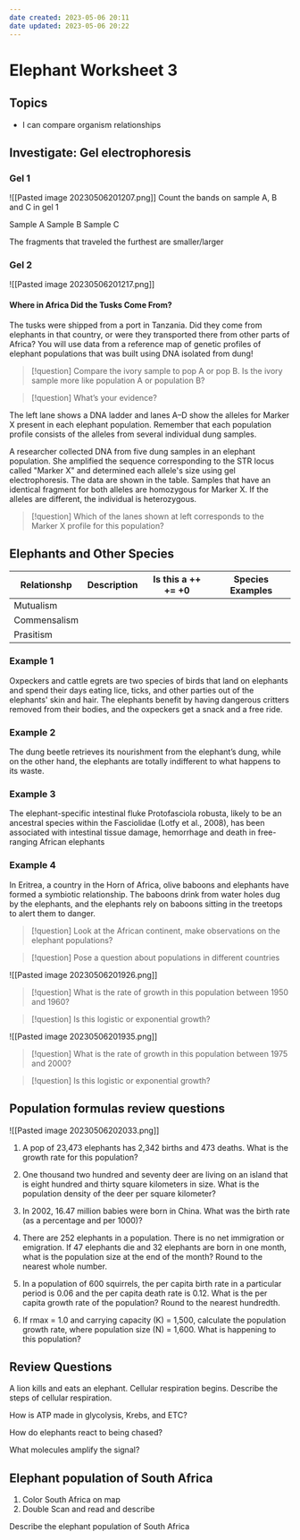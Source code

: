 ```yaml
---
date created: 2023-05-06 20:11
date updated: 2023-05-06 20:22
---
```


# Elephant Worksheet 3

## Topics

- I can compare organism relationships

## Investigate: Gel electrophoresis

### Gel 1

![[Pasted image 20230506201207.png]]
Count the  bands on  sample A, B and C in gel 1

Sample A
Sample B
Sample C

The fragments that traveled the furthest are smaller/larger

### Gel 2

![[Pasted image 20230506201217.png]]

#### Where in Africa Did the Tusks Come From?

The tusks were shipped from a port in Tanzania. Did they come from elephants in that country, or were they transported there from other parts of Africa? You will use data from a reference map of genetic profiles of elephant populations that was built using DNA isolated from dung!

> [!question] Compare the ivory sample to pop A or pop B. Is the ivory sample more like population A or population B?

> [!question] What’s your evidence?

The left lane shows a DNA ladder and lanes A–D show the alleles for Marker X present in each elephant population. Remember that each population profile consists of the alleles from several individual dung samples.

A researcher collected DNA from five dung samples in an elephant population. She amplified the sequence corresponding to the STR locus called "Marker X" and determined each allele's size using gel electrophoresis. The data are shown in the table. Samples that have an identical fragment for both alleles are homozygous for Marker X. If the alleles are different, the individual is heterozygous.

> [!question] Which of the lanes shown at left corresponds to the Marker X profile for this population?

## Elephants and Other Species

| Relationshp  | Description | Is this a ++ += +0 | Species Examples |
| ------------ | ----------- | ------------------ | ---------------- |
| Mutualism    |             |                    |                  |
| Commensalism |             |                    |                  |
| Prasitism    |             |                    |                  |

### Example 1

Oxpeckers and cattle egrets are two species of birds that land on elephants and spend their days eating lice, ticks, and other parties out of the elephants' skin and hair. The elephants benefit by having dangerous critters removed from their bodies, and the oxpeckers get a snack and a free ride.

### Example 2

The dung beetle retrieves its nourishment from the elephant’s dung, while on the other hand, the elephants are totally indifferent to what happens to its waste.

### Example 3

The elephant-specific intestinal fluke Protofasciola robusta, likely to be an ancestral species within the Fasciolidae (Lotfy et al., 2008), has been associated with intestinal tissue damage, hemorrhage and death in free-ranging African elephants

### Example 4

In Eritrea, a country in the Horn of Africa, olive baboons and elephants have formed a symbiotic relationship. The baboons drink from water holes dug by the elephants, and the elephants rely on baboons sitting in the treetops to alert them to danger.

> [!question] Look at the African continent, make observations on the elephant populations?

> [!question] Pose a question about populations in different countries

![[Pasted image 20230506201926.png]]

> [!question] What is the rate of growth in this population between 1950 and 1960?

> [!question] Is this logistic or exponential growth?

![[Pasted image 20230506201935.png]]

> [!question] What is the rate of growth in this population between 1975 and 2000?

> [!question] Is this logistic or exponential growth?

## Population formulas review questions

![[Pasted image 20230506202033.png]]

1. A pop of 23,473 elephants has 2,342 births and 473 deaths. What is the growth rate for this population?

2. One thousand two hundred and seventy deer are living on an island that is eight hundred and thirty square kilometers in size. What is the population density of the deer per square kilometer?

3. In 2002, 16.47 million babies were born in China. What was the birth rate (as a percentage and per 1000)?

4. There are 252 elephants in a population. There is no net immigration or emigration. If 47 elephants die and 32 elephants are born in one month, what is the population size at the end of the month? Round to the nearest whole number.

5. In a population of 600 squirrels, the per capita birth rate in a particular period is 0.06 and the per capita death rate is 0.12. What is the per capita growth rate of the population? Round to the nearest hundredth.

6. If rmax = 1.0 and carrying capacity (K) = 1,500, calculate the population growth rate, where population size (N) = 1,600. What is happening to this population?

## Review Questions

A lion kills and eats an elephant. Cellular respiration begins. Describe the steps of cellular respiration.

How is ATP made in glycolysis, Krebs, and ETC?

How do elephants react to being chased?

What molecules amplify the signal?

## Elephant population of South Africa

1. Color South Africa on map
2. Double Scan and read and describe

Describe the elephant population of South Africa
